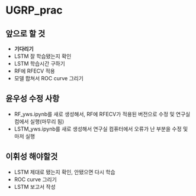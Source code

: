 # UGRP_prac

## 앞으로 할 것
- **기다리기**
- LSTM 잘 학습됐는지 확인
- LSTM 학습시간 구하기
- RF에 RFECV 적용
- 모델 합쳐서 ROC curve 그리기

## 윤우성 수정 사항
- RF_yws.ipynb를 새로 생성해서, RF에 RFECV가 적용된 버전으로 수정 및 연구실 컴에서 실행(마무리 됨)
- LSTM_yws.ipynb를 새로 생성해서 연구실 컴퓨터에서 오류가 난 부분을 수정 및 마저 실행

## 이휘성 해야할것
- LSTM 제대로 됐는지 확인, 안됐으면 다시 학습
- ROC curve 그리기
- LSTM 보고서 작성
